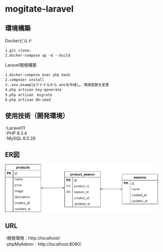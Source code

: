 # mogitate-laravel
## 環境構築
Dockerビルド

    1.git clone:  
    2.docker-compose up -d --build  

Laravel環境構築

    1.docker-compose exec php bash  
    2.composer install  
    3..env.exampleファイルから.envを作成し、環境変数を変更  
    4.php artisan key:generate  
    5.php artisan　migrate  
    6.php artisan db:seed
## 使用技術（開発環境）
-Laravel11  
-PHP 8.3.4  
-MySQL 8.0.26

## ER図
![](ER.png)
## URL
-開発環境：http://localhost/  
-phpMyAdmin：http://localhost:8080/
